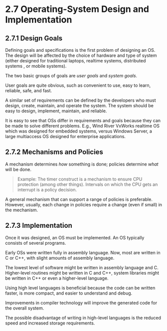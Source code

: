 # 2.7 Operating-System Design and Implementation

## 2.7.1 Design Goals

Defining goals and specifications is the first problem of designing an OS. The design will be affected by the choice of hardware and type of system (either designed for traditional laptops, realtime systems, distributed systems , or mobile systems).

The two basic groups of goals are _user goals_ and _system goals_.

User goals are quite obvious, such as convenient to use, easy to learn, reliable, safe, and fast.

A similar set of requirements can be defined by the developers who must design, create, maintain, and operate the system. The system should be easy to design, implement, maintain, and reliable.

It is easy to see that OSs differ in requirements and goals because they can be made to solve different problems. E.g., Wind River VxWorks realtime OS which was designed for embedded systems, versus Windows Server, a large multiaccess OS designed for enterprise applications.

## 2.7.2 Mechanisms and Policies

A mechanism determines _how_ something is done; policies determine _what_ will be done.

> Example: The timer construct is a mechanism to ensure CPU protection (among other things). Intervals on which the CPU gets an interrupt is a policy decision.

A general mechanism that can support a range of policies is preferable. However, usually, each change in policies require a change (even if small) in the mechanism.

## 2.7.3 Implementation

Once it was designed, an OS must be implemented. An OS typically consists of several programs.

Early OSs were written fully in assembly language. Now, most are written in C or C++, with slight amounts of assembly language.

The lowest level of software might be written in assembly language and C. Higher-level routines might be written in C and C++, system libraries might be written in C++ or even a higher-level language.

Using high level languages is beneficial because the code can be written faster, is more compact, and easier to understand and debug.

Improvements in compiler technology will improve the generated code for the overall system.

The possible disadvantage of writing in high-level languages is the reduced speed and increased storage requirements.
